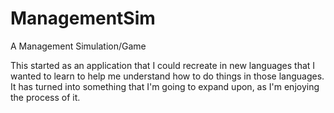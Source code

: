 # ManagementSim
A Management Simulation/Game


This started as an application that I could recreate in new languages that I wanted to learn to help me understand how to do things in those languages. 
It has turned into something that I'm going to expand upon, as I'm enjoying the process of it.
